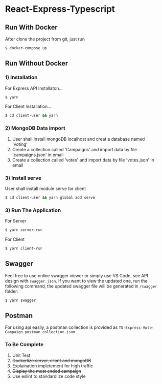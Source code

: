 # React-Express-Typescript ###

## Run With Docker
After clone the project from git, just run
```sh
$ docker-compose up
```

## Run Without Docker
### 1) Installation
For Express API Installaton...
```sh
$ yarn
```
For Client Installation...
```sh
$ cd client-user && yarn
```

### 2) MongoDB Data import
1. User shall install mongoDB localhost and creat a database named 'voting'
2. Create a collection called 'Campaigns' and import data by file 'campaigns.json' in email
3. Create a collection called 'votes' and import data by file 'votes.json' in email

### 3) Install serve
User shall install module serve for client
```sh
$ cd client-user && yarn global add serve
```

### 3) Run The Application 
For Server
```sh
$ yarn server-run
```

For Client
```sh
$ yarn client-run
```

## Swagger
Feel free to use online swagger viewer or simply use VS Code, see API design with `swagger.json`. If you want to view the updated one, run the following command, the updated swagger file will be generated in `/swagger` folder:
```sh
$ yarn swagger
```

## Postman
For using api easily, a postman collection is provided as `TS-Express-Vote-Campaign.postman_collection.json`


### To Be Complete 
1. Unit Test
2. ~~Dockerlize server, client and mongoDB~~
3. Explaination impletement for high traffic
4. ~~Display the most ended campaign~~
5. Use eslint to standardlize code style
